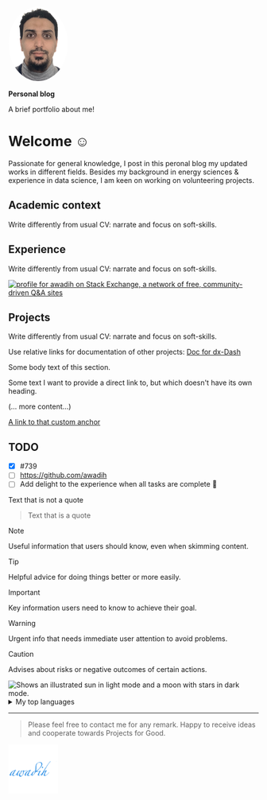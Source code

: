 <img src="./img/Photo.png" alt="My Photo" width="120" height="150" style="border-radius:50%">

**Personal blog**

A brief portfolio about me!

# Welcome :relaxed:

Passionate for general knowledge, I post in this peronal blog my updated works in different fields. Besides my background in energy sciences & experience in data science, I am keen on working on volunteering projects.

## Academic context

Write differently from usual CV: narrate and focus on soft-skills. 

## Experience

Write differently from usual CV: narrate and focus on soft-skills. 

<a href="https://stackexchange.com/users/17874586"><img src="https://stackexchange.com/users/flair/17874586.png" width="208" height="58" alt="profile for awadih on Stack Exchange, a network of free, community-driven Q&amp;A sites" title="profile for awadih on Stack Exchange, a network of free, community-driven Q&amp;A sites"></a>

## Projects 

Write differently from usual CV: narrate and focus on soft-skills.

Use relative links for documentation of other projects:
[Doc for dx-Dash](dx-Dash/docs/development/1.current_location.md)

Some body text of this section.

<a name="my-custom-anchor-point"></a>
Some text I want to provide a direct link to, but which doesn't have its own heading.

(… more content…)

[A link to that custom anchor](#my-custom-anchor-point)

## TODO

- [x] #739
- [ ] https://github.com/awadih
- [ ] Add delight to the experience when all tasks are complete :tada:

Text that is not a quote

> Text that is a quote

> [!NOTE]
> Useful information that users should know, even when skimming content.

> [!TIP]
> Helpful advice for doing things better or more easily.

> [!IMPORTANT]
> Key information users need to know to achieve their goal.

> [!WARNING]
> Urgent info that needs immediate user attention to avoid problems.

> [!CAUTION]
> Advises about risks or negative outcomes of certain actions.

<picture>
  <source media="(prefers-color-scheme: dark)" srcset="https://user-images.githubusercontent.com/25423296/163456776-7f95b81a-f1ed-45f7-b7ab-8fa810d529fa.png">
  <source media="(prefers-color-scheme: light)" srcset="https://user-images.githubusercontent.com/25423296/163456779-a8556205-d0a5-45e2-ac17-42d089e3c3f8.png">
  <img alt="Shows an illustrated sun in light mode and a moon with stars in dark mode." src="https://user-images.githubusercontent.com/25423296/163456779-a8556205-d0a5-45e2-ac17-42d089e3c3f8.png">
</picture>


<details>
<summary>My top languages</summary>

| Rank | Languages |
|-----:|-----------|
|     1| JavaScript|
|     2| Python    |
|     3| SQL       |

</details>


---
> Please feel free to contact me for any remark.
> Happy to receive ideas and cooperate towards Projects for Good.

<img src="./img/android-chrome-512x512.png" alt="logo" width="100"/>
<!-- COMMENT -->
